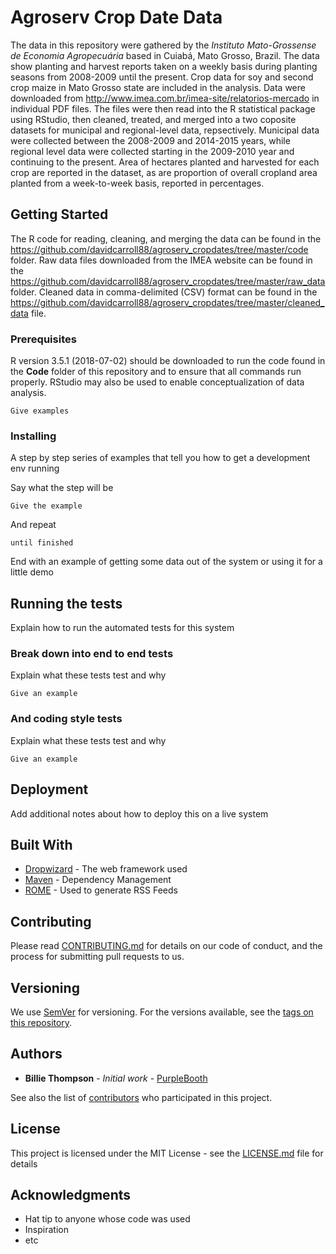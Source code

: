 # Agroserv Crop Date Data

The data in this repository were gathered by the *Instituto Mato-Grossense de Economia Agropecuária* based in Cuiabá, Mato Grosso, Brazil. The data show planting and harvest reports taken on a weekly basis during planting seasons from 2008-2009 until the present. Crop data for soy and second crop maize in Mato Grosso state are included in the analysis. Data were downloaded from http://www.imea.com.br/imea-site/relatorios-mercado in individual PDF files. The files were then read into the R statistical package using RStudio, then cleaned, treated, and merged into a two coposite datasets for municipal and regional-level data, repsectively. Municipal data were collected between the 2008-2009 and 2014-2015 years, while regional level data were collected starting in the 2009-2010 year and continuing to the present. Area of hectares planted and harvested for each crop are reported in the dataset, as are proportion of overall cropland area planted from a week-to-week basis, reported in percentages. 

## Getting Started

The R code for reading, cleaning, and merging the data can be found in the https://github.com/davidcarroll88/agroserv_cropdates/tree/master/code folder. Raw data files downloaded from the IMEA website can be found in the https://github.com/davidcarroll88/agroserv_cropdates/tree/master/raw_data folder. Cleaned data in comma-delimited (CSV) format can be found in the https://github.com/davidcarroll88/agroserv_cropdates/tree/master/cleaned_data file.

### Prerequisites

R version 3.5.1 (2018-07-02) should be downloaded to run the code found in the **Code** folder of this repository and to ensure that all commands run properly. RStudio may also be used to enable conceptualization of data analysis. 

```
Give examples
```

### Installing

A step by step series of examples that tell you how to get a development env running

Say what the step will be

```
Give the example
```

And repeat

```
until finished
```

End with an example of getting some data out of the system or using it for a little demo

## Running the tests

Explain how to run the automated tests for this system

### Break down into end to end tests

Explain what these tests test and why

```
Give an example
```

### And coding style tests

Explain what these tests test and why

```
Give an example
```

## Deployment

Add additional notes about how to deploy this on a live system

## Built With

* [Dropwizard](http://www.dropwizard.io/1.0.2/docs/) - The web framework used
* [Maven](https://maven.apache.org/) - Dependency Management
* [ROME](https://rometools.github.io/rome/) - Used to generate RSS Feeds

## Contributing

Please read [CONTRIBUTING.md](https://gist.github.com/PurpleBooth/b24679402957c63ec426) for details on our code of conduct, and the process for submitting pull requests to us.

## Versioning

We use [SemVer](http://semver.org/) for versioning. For the versions available, see the [tags on this repository](https://github.com/your/project/tags). 

## Authors

* **Billie Thompson** - *Initial work* - [PurpleBooth](https://github.com/PurpleBooth)

See also the list of [contributors](https://github.com/your/project/contributors) who participated in this project.

## License

This project is licensed under the MIT License - see the [LICENSE.md](LICENSE.md) file for details

## Acknowledgments

* Hat tip to anyone whose code was used
* Inspiration
* etc
